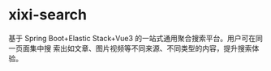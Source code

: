 # xixi-search
基于 Spring Boot+Elastic Stack+Vue3 的一站式通用聚合搜索平台。用户可在同一页面集中搜 索出如文章、图片视频等不同来源、不同类型的内容，提升搜索体验。
